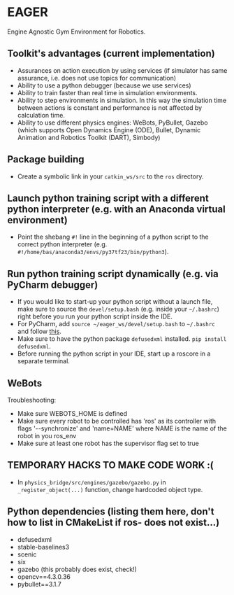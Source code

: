 # EAGER
Engine Agnostic Gym Environment for Robotics.

## Toolkit's advantages (current implementation)
- Assurances on action execution by using services (if simulator has same assurance, i.e. does not use topics for communication)
- Ability to use a python debugger (because we use services)
- Ability to train faster than real time in simulation environments.
- Ability to step environments in simulation. In this way the simulation time between actions is constant and performance is not affected by calculation time.
- Ability to use different physics engines: WeBots, PyBullet, Gazebo (which supports Open Dynamics Engine (ODE), Bullet, Dynamic Animation and Robotics Toolkit (DART), Simbody)

## Package building
- Create a symbolic link in your `catkin_ws/src` to the `ros` directory.

## Launch python training script with a different python interpreter (e.g. with an Anaconda virtual environment)
- Point the shebang `#!` line in the beginning of a python script to the correct python interpreter (e.g. `#!/home/bas/anaconda3/envs/py37tf23/bin/python3`). 

## Run python training script dynamically (e.g. via PyCharm debugger)
- If you would like to start-up your python script without a launch file, make sure to source the `devel/setup.bash` (e.g. inside your `~/.bashrc`) right before you run your python script inside the IDE.
- For PyCharm, add `source ~/eager_ws/devel/setup.bash` to `~/.bashrc` and follow [this](http://wiki.ros.org/IDEs#PyCharm_.28community_edition.29).
- Make sure to have the python package `defusedxml` installed. `pip install defusedxml`.
- Before running the python script in your IDE, start up a roscore in a separate terminal.

## WeBots
Troubleshooting:
- Make sure WEBOTS_HOME is defined
- Make sure every robot to be controlled has 'ros' as its controller with flags '--synchronize' and 'name=NAME' where NAME is the name of the robot in you ros_env
- Make sure at least one robot has the supervisor flag set to true

## TEMPORARY HACKS TO MAKE CODE WORK :(
- In `physics_bridge/src/engines/gazebo/gazebo.py` in `_register_object(...)` function, change hardcoded object type.


## Python dependencies (listing them here, don't how to list in CMakeList if ros-<module> does not exist...)
- defusedxml
- stable-baselines3
- scenic
- six
- gazebo (this probably does exist, check!)
- opencv==4.3.0.36
- pybullet==3.1.7
